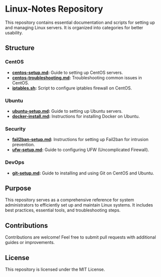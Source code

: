 # Linux-Notes Repository

This repository contains essential documentation and scripts for setting up and managing Linux servers. It is organized into categories for better usability.

## Structure

### CentOS
- **[centos-setup.md](./CentOS/centos-setup.md):** Guide to setting up CentOS servers.
- **[centos-troubleshooting.md](./CentOS/centos-troubleshooting.md):** Troubleshooting common issues in CentOS.
- **[iptables.sh](./CentOS/iptables.sh):** Script to configure iptables firewall on CentOS.

### Ubuntu
- **[ubuntu-setup.md](./Ubuntu/ubuntu-setup.md):** Guide to setting up Ubuntu servers.
- **[docker-install.md](./Ubuntu/docker-install.md):** Instructions for installing Docker on Ubuntu.

### Security
- **[fail2ban-setup.md](./Security/fail2ban-setup.md):** Instructions for setting up Fail2ban for intrusion prevention.
- **[ufw-setup.md](./Security/ufw-setup.md):** Guide to configuring UFW (Uncomplicated Firewall).

### DevOps
- **[git-setup.md](./DevOps/git-setup.md):** Guide to installing and using Git on CentOS and Ubuntu.

## Purpose
This repository serves as a comprehensive reference for system administrators to efficiently set up and maintain Linux systems. It includes best practices, essential tools, and troubleshooting steps.

## Contributions
Contributions are welcome! Feel free to submit pull requests with additional guides or improvements.

## License
This repository is licensed under the MIT License.

